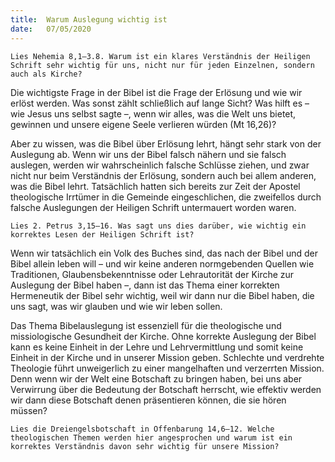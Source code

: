 ```yaml
---
title:  Warum Auslegung wichtig ist
date:   07/05/2020
---
```


`Lies Nehemia 8,1–3.8. Warum ist ein klares Verständnis der Heiligen Schrift sehr wichtig für uns, nicht nur für jeden Einzelnen, sondern auch als Kirche?`

Die wichtigste Frage in der Bibel ist die Frage der Erlösung und wie wir erlöst werden. Was sonst zählt schließlich auf lange Sicht? Was hilft es – wie Jesus uns selbst sagte –, wenn wir alles, was die Welt uns bietet, gewinnen und unsere eigene Seele verlieren würden (Mt 16,26)?

Aber zu wissen, was die Bibel über Erlösung lehrt, hängt sehr stark von der Auslegung ab. Wenn wir uns der Bibel falsch nähern und sie falsch auslegen, werden wir wahrscheinlich falsche Schlüsse ziehen, und zwar nicht nur beim Verständnis der Erlösung, sondern auch bei allem anderen, was die Bibel lehrt. Tatsächlich hatten sich bereits zur Zeit der Apostel theologische Irrtümer in die Gemeinde eingeschlichen, die zweifellos durch falsche Auslegungen der Heiligen Schrift untermauert worden waren.

`Lies 2. Petrus 3,15–16. Was sagt uns dies darüber, wie wichtig ein korrektes Lesen der Heiligen Schrift ist?`

Wenn wir tatsächlich ein Volk des Buches sind, das nach der Bibel und der Bibel allein leben will – und wir keine anderen normgebenden Quellen wie Traditionen, Glaubensbekenntnisse oder Lehrautorität der Kirche zur Auslegung der Bibel haben –, dann ist das Thema einer korrekten Hermeneutik der Bibel sehr wichtig, weil wir dann nur die Bibel haben, die uns sagt, was wir glauben und wie wir leben sollen.

Das Thema Bibelauslegung ist essenziell für die theologische und missiologische Gesundheit der Kirche. Ohne korrekte Auslegung der Bibel kann es keine Einheit in der Lehre und Lehrvermittlung und somit keine Einheit in der Kirche und in unserer Mission geben. Schlechte und verdrehte Theologie führt unweigerlich zu einer mangelhaften und verzerrten Mission. Denn wenn wir der Welt eine Botschaft zu bringen haben, bei uns aber Verwirrung über die Bedeutung der Botschaft herrscht, wie effektiv werden wir dann diese Botschaft denen präsentieren können, die sie hören müssen?

`Lies die Dreiengelsbotschaft in Offenbarung 14,6–12. Welche theologischen Themen werden hier angesprochen und warum ist ein korrektes Verständnis davon sehr wichtig für unsere Mission?`